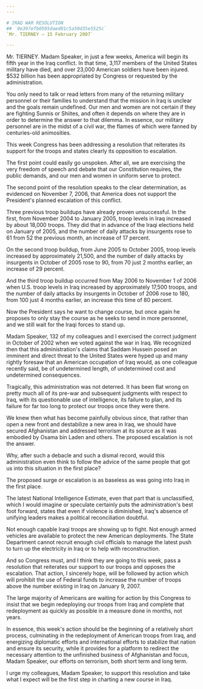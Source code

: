 ```yaml
---
---

# IRAQ WAR RESOLUTION
## `0e397efb0595daed01c5a50d35e5525c`
`Mr. TIERNEY — 15 February 2007`

---
```



Mr. TIERNEY. Madam Speaker, in just a few weeks, America will begin 
its fifth year in the Iraq conflict. In that time, 3,117 members of the 
United States military have died, and over 23,000 American soldiers 
have been injured. $532 billion has been appropriated by Congress or 
requested by the administration.

You only need to talk or read letters from many of the returning 
military personnel or their families to understand that the mission in 
Iraq is unclear and the goals remain undefined. Our men and women are 
not certain if they are fighting Sunnis or Shiites, and often it 
depends on where they are in order to determine the answer to that 
dilemma. In essence, our military personnel are in the midst of a civil 
war, the flames of which were fanned by centuries-old animosities.

This week Congress has been addressing a resolution that reiterates 
its support for the troops and states clearly its opposition to 
escalation.

The first point could easily go unspoken. After all, we are 
exercising the very freedom of speech and debate that our Constitution 
requires, the public demands, and our men and women in uniform serve to 
protect.

The second point of the resolution speaks to the clear determination, 
as evidenced on November 7, 2006, that America does not support the 
President's planned escalation of this conflict.

Three previous troop buildups have already proven unsuccessful. In 
the first, from November 2004 to January 2005, troop levels in Iraq 
increased by about 18,000 troops. They did that in advance of the Iraqi 
elections held on January of 2005, and the number of daily attacks by 
insurgents rose to 61 from 52 the previous month, an increase of 17 
percent.



On the second troop buildup, from June 2005 to October 2005, troop 
levels increased by approximately 21,500, and the number of daily 
attacks by insurgents in October of 2005 rose to 90, from 70 just 2 
months earlier, an increase of 29 percent.

And the third troop buildup occurred from May 2006 to November 1 of 
2006 when U.S. troop levels in Iraq increased by approximately 17,500 
troops, and the number of daily attacks by insurgents in October of 
2006 rose to 180, from 100 just 4 months earlier, an increase this time 
of 80 percent.

Now the President says he want to change course, but once again he 
proposes to only stay the course as he seeks to send in more personnel, 
and we still wait for the Iraqi forces to stand up.

Madam Speaker, 132 of my colleagues and I exercised the correct 
judgment in October of 2002 when we voted against the war in Iraq. We 
recognized then that this administration's claims that Saddam Hussein 
posed an imminent and direct threat to the United States were hyped up 
and many rightly foresaw that an American occupation of Iraq would, as 
one colleague recently said, be of undetermined length, of undetermined 
cost and undetermined consequences.

Tragically, this administration was not deterred. It has been flat 
wrong on pretty much all of its pre-war and subsequent judgments with 
respect to Iraq, with its questionable use of intelligence, its failure 
to plan, and its failure for far too long to protect our troops once 
they were there.

We knew then what has become painfully obvious since, that rather 
than open a new front and destabilize a new area in Iraq, we should 
have secured Afghanistan and addressed terrorism at its source as it 
was embodied by Osama bin Laden and others. The proposed escalation is 
not the answer.

Why, after such a debacle and such a dismal record, would this 
administration even think to follow the advice of the same people that 
got us into this situation in the first place?

The proposed surge or escalation is as baseless as was going into 
Iraq in the first place.

The latest National Intelligence Estimate, even that part that is 
unclassified, which I would imagine or speculate certainly puts the 
administration's best foot forward, states that even if violence is 
diminished, Iraq's absence of unifying leaders makes a political 
reconciliation doubtful.

Not enough capable Iraqi troops are showing up to fight. Not enough 
armed vehicles are available to protect the new American deployments. 
The State Department cannot recruit enough civil officials to manage 
the latest push to turn up the electricity in Iraq or to help with 
reconstruction.

And so Congress must, and I think they are going to this week, pass a 
resolution that reiterates our support to our troops and opposes the 
escalation. That action, I sincerely hope, will be followed by action 
which will prohibit the use of Federal funds to increase the number of 
troops above the number existing in Iraq on January 9, 2007.

The large majority of Americans are waiting for action by this 
Congress to insist that we begin redeploying our troops from Iraq and 
complete that redeployment as quickly as possible in a measure done in 
months, not years.

In essence, this week's action should be the beginning of a 
relatively short process, culminating in the redeployment of American 
troops from Iraq, and energizing diplomatic efforts and international 
efforts to stabilize that nation and ensure its security, while it 
provides for a platform to redirect the necessary attention to the 
unfinished business of Afghanistan and focus, Madam Speaker, our 
efforts on terrorism, both short term and long term.

I urge my colleagues, Madam Speaker, to support this resolution and 
take what I expect will be the first step in charting a new course in 
Iraq.